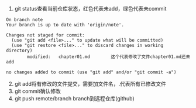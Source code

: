 
1. git status查看当前仓库状态，红色代表未add，绿色代表未commit
```
On branch note
Your branch is up to date with 'origin/note'.

Changes not staged for commit:
  (use "git add <file>..." to update what will be committed)
  (use "git restore <file>..." to discard changes in working directory)
        modified:   chapter01.md        这个代表修改了文件chapter01.md还未add

no changes added to commit (use "git add" and/or "git commit -a")
```

2. git add将有修改的文件提交，需要加文件名，.代表所有已修改文件
3. git commit确认修改
4. git push remote/branch branch到远程仓库(github)